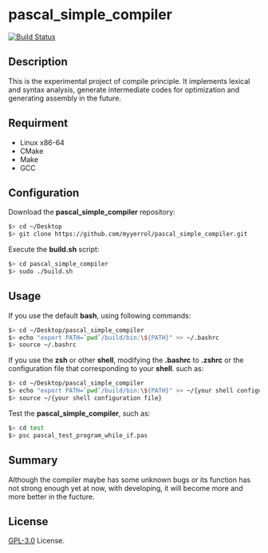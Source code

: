 # pascal_simple_compiler

[![Build Status](https://travis-ci.org/myyerrol/pascal_simple_compiler.svg?branch=master)](https://travis-ci.org/myyerrol/pascal_simple_compiler)

## Description
This is the experimental project of compile principle. It implements lexical and syntax analysis, generate intermediate codes for optimization and generating assembly in the future.

## Requirment
*   Linux x86-64
*   CMake
*   Make
*   GCC

## Configuration
Download the **pascal_simple_compiler** repository:
```bash
$> cd ~/Desktop
$> git clone https://github.com/myyerrol/pascal_simple_compiler.git
```
Execute the **build.sh** script:
```bash
$> cd pascal_simple_compiler
$> sudo ./build.sh
```

## Usage
If you use the default **bash**, using following commands:
```bash
$> cd ~/Desktop/pascal_simple_compiler
$> echo "export PATH=`pwd`/build/bin:\${PATH}" >> ~/.bashrc
$> source ~/.bashrc
```

If you use the **zsh** or other **shell**, modifying the **.bashrc** to **.zshrc** or the configuration file that corresponding to your **shell**. such as:
```bash
$> cd ~/Desktop/pascal_simple_compiler
$> echo "export PATH=`pwd`/build/bin:\${PATH}" >> ~/{your shell configuration file}
$> source ~/{your shell configuration file}
```

Test the **pascal_simple_compiler**, such as:
```bash
$> cd test
$> psc pascal_test_program_while_if.pas
```

## Summary
Although the compiler maybe has some unknown bugs or its function has not strong enough yet at now, with developing, it will become more and more better in the fucture.

## License
[GPL-3.0](./LICENSE) License.
